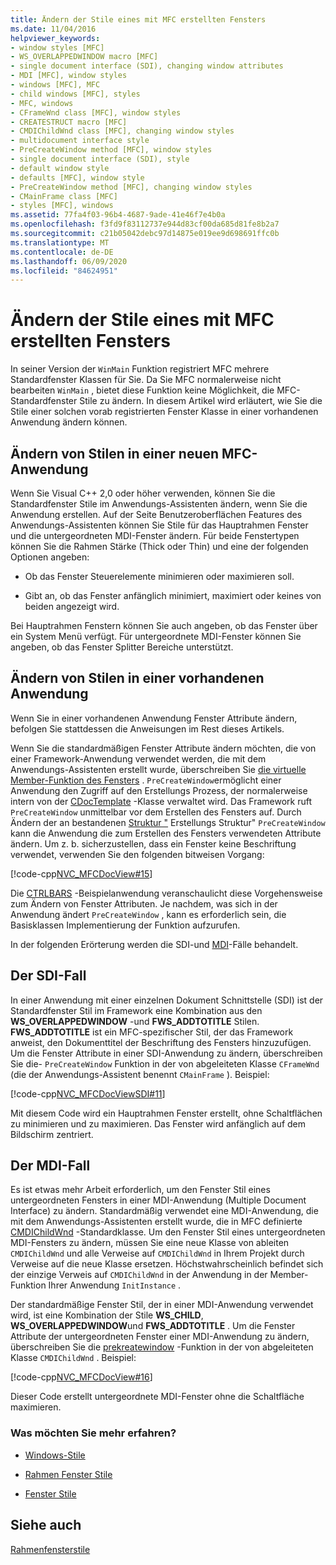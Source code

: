 ```yaml
---
title: Ändern der Stile eines mit MFC erstellten Fensters
ms.date: 11/04/2016
helpviewer_keywords:
- window styles [MFC]
- WS_OVERLAPPEDWINDOW macro [MFC]
- single document interface (SDI), changing window attributes
- MDI [MFC], window styles
- windows [MFC], MFC
- child windows [MFC], styles
- MFC, windows
- CFrameWnd class [MFC], window styles
- CREATESTRUCT macro [MFC]
- CMDIChildWnd class [MFC], changing window styles
- multidocument interface style
- PreCreateWindow method [MFC], window styles
- single document interface (SDI), style
- default window style
- defaults [MFC], window style
- PreCreateWindow method [MFC], changing window styles
- CMainFrame class [MFC]
- styles [MFC], windows
ms.assetid: 77fa4f03-96b4-4687-9ade-41e46f7e4b0a
ms.openlocfilehash: f3fd9f83112737e944d83cf00da685d81fe8b2a7
ms.sourcegitcommit: c21b05042debc97d14875e019ee9d698691ffc0b
ms.translationtype: MT
ms.contentlocale: de-DE
ms.lasthandoff: 06/09/2020
ms.locfileid: "84624951"
---
```

# <a name="changing-the-styles-of-a-window-created-by-mfc"></a>Ändern der Stile eines mit MFC erstellten Fensters

In seiner Version der `WinMain` Funktion registriert MFC mehrere Standardfenster Klassen für Sie. Da Sie MFC normalerweise nicht bearbeiten `WinMain` , bietet diese Funktion keine Möglichkeit, die MFC-Standardfenster Stile zu ändern. In diesem Artikel wird erläutert, wie Sie die Stile einer solchen vorab registrierten Fenster Klasse in einer vorhandenen Anwendung ändern können.

## <a name="changing-styles-in-a-new-mfc-application"></a><a name="_core_changing_styles_in_a_new_mfc_application"></a>Ändern von Stilen in einer neuen MFC-Anwendung

Wenn Sie Visual C++ 2,0 oder höher verwenden, können Sie die Standardfenster Stile im Anwendungs-Assistenten ändern, wenn Sie die Anwendung erstellen. Auf der Seite Benutzeroberflächen Features des Anwendungs-Assistenten können Sie Stile für das Hauptrahmen Fenster und die untergeordneten MDI-Fenster ändern. Für beide Fenstertypen können Sie die Rahmen Stärke (Thick oder Thin) und eine der folgenden Optionen angeben:

- Ob das Fenster Steuerelemente minimieren oder maximieren soll.

- Gibt an, ob das Fenster anfänglich minimiert, maximiert oder keines von beiden angezeigt wird.

Bei Hauptrahmen Fenstern können Sie auch angeben, ob das Fenster über ein System Menü verfügt. Für untergeordnete MDI-Fenster können Sie angeben, ob das Fenster Splitter Bereiche unterstützt.

## <a name="changing-styles-in-an-existing-application"></a><a name="_core_changing_styles_in_an_existing_application"></a>Ändern von Stilen in einer vorhandenen Anwendung

Wenn Sie in einer vorhandenen Anwendung Fenster Attribute ändern, befolgen Sie stattdessen die Anweisungen im Rest dieses Artikels.

Wenn Sie die standardmäßigen Fenster Attribute ändern möchten, die von einer Framework-Anwendung verwendet werden, die mit dem Anwendungs-Assistenten erstellt wurde, überschreiben Sie [die virtuelle Member-Funktion des Fensters](reference/cwnd-class.md#precreatewindow) . `PreCreateWindow`ermöglicht einer Anwendung den Zugriff auf den Erstellungs Prozess, der normalerweise intern von der [CDocTemplate](reference/cdoctemplate-class.md) -Klasse verwaltet wird. Das Framework ruft `PreCreateWindow` unmittelbar vor dem Erstellen des Fensters auf. Durch Ändern der an bestandenen [Struktur "](/windows/win32/api/winuser/ns-winuser-createstructw) Erstellungs Struktur" `PreCreateWindow` kann die Anwendung die zum Erstellen des Fensters verwendeten Attribute ändern. Um z. b. sicherzustellen, dass ein Fenster keine Beschriftung verwendet, verwenden Sie den folgenden bitweisen Vorgang:

[!code-cpp[NVC_MFCDocView#15](codesnippet/cpp/changing-the-styles-of-a-window-created-by-mfc_1.cpp)]

Die [CTRLBARS](../overview/visual-cpp-samples.md) -Beispielanwendung veranschaulicht diese Vorgehensweise zum Ändern von Fenster Attributen. Je nachdem, was sich in der Anwendung ändert `PreCreateWindow` , kann es erforderlich sein, die Basisklassen Implementierung der Funktion aufzurufen.

In der folgenden Erörterung werden die SDI-und [MDI](#_core_the_mdi_case)-Fälle behandelt.

## <a name="the-sdi-case"></a><a name="_core_the_sdi_case"></a>Der SDI-Fall

In einer Anwendung mit einer einzelnen Dokument Schnittstelle (SDI) ist der Standardfenster Stil im Framework eine Kombination aus den **WS_OVERLAPPEDWINDOW** -und **FWS_ADDTOTITLE** Stilen. **FWS_ADDTOTITLE** ist ein MFC-spezifischer Stil, der das Framework anweist, den Dokumenttitel der Beschriftung des Fensters hinzuzufügen. Um die Fenster Attribute in einer SDI-Anwendung zu ändern, überschreiben Sie die- `PreCreateWindow` Funktion in der von abgeleiteten Klasse `CFrameWnd` (die der Anwendungs-Assistent benennt `CMainFrame` ). Beispiel:

[!code-cpp[NVC_MFCDocViewSDI#11](codesnippet/cpp/changing-the-styles-of-a-window-created-by-mfc_2.cpp)]

Mit diesem Code wird ein Hauptrahmen Fenster erstellt, ohne Schaltflächen zu minimieren und zu maximieren. Das Fenster wird anfänglich auf dem Bildschirm zentriert.

## <a name="the-mdi-case"></a><a name="_core_the_mdi_case"></a>Der MDI-Fall

Es ist etwas mehr Arbeit erforderlich, um den Fenster Stil eines untergeordneten Fensters in einer MDI-Anwendung (Multiple Document Interface) zu ändern. Standardmäßig verwendet eine MDI-Anwendung, die mit dem Anwendungs-Assistenten erstellt wurde, die in MFC definierte [CMDIChildWnd](reference/cmdichildwnd-class.md) -Standardklasse. Um den Fenster Stil eines untergeordneten MDI-Fensters zu ändern, müssen Sie eine neue Klasse von ableiten `CMDIChildWnd` und alle Verweise auf `CMDIChildWnd` in Ihrem Projekt durch Verweise auf die neue Klasse ersetzen. Höchstwahrscheinlich befindet sich der einzige Verweis auf `CMDIChildWnd` in der Anwendung in der Member-Funktion Ihrer Anwendung `InitInstance` .

Der standardmäßige Fenster Stil, der in einer MDI-Anwendung verwendet wird, ist eine Kombination der Stile **WS_CHILD**, **WS_OVERLAPPEDWINDOW**und **FWS_ADDTOTITLE** . Um die Fenster Attribute der untergeordneten Fenster einer MDI-Anwendung zu ändern, überschreiben Sie die [prekreatewindow](reference/cwnd-class.md#precreatewindow) -Funktion in der von abgeleiteten Klasse `CMDIChildWnd` . Beispiel:

[!code-cpp[NVC_MFCDocView#16](codesnippet/cpp/changing-the-styles-of-a-window-created-by-mfc_3.cpp)]

Dieser Code erstellt untergeordnete MDI-Fenster ohne die Schaltfläche maximieren.

### <a name="what-do-you-want-to-know-more-about"></a>Was möchten Sie mehr erfahren?

- [Windows-Stile](reference/styles-used-by-mfc.md#window-styles)

- [Rahmen Fenster Stile](frame-window-styles-cpp.md)

- [Fenster Stile](/windows/win32/winmsg/window-styles)

## <a name="see-also"></a>Siehe auch

[Rahmenfensterstile](frame-window-styles-cpp.md)
